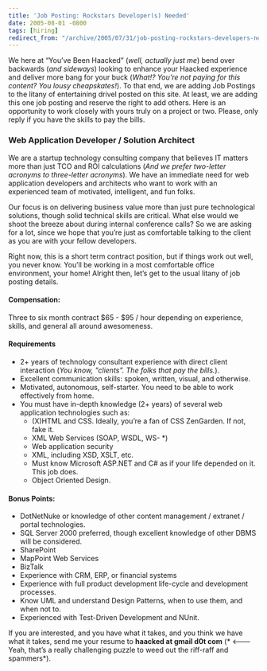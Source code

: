 ```yaml
---
title: 'Job Posting: Rockstars Developer(s) Needed'
date: 2005-08-01 -0800
tags: [hiring]
redirect_from: "/archive/2005/07/31/job-posting-rockstars-developers-needed.aspx/"
---
```


We here at “You’ve Been Haacked” (*well, actually just me*) bend over
backwards (*and sideways*) looking to enhance your Haacked experience
and deliver more bang for your buck (*What!? You’re not paying for this
content? You lousy cheapskates!*). To that end, we are adding Job
Postings to the litany of entertaining drivel posted on this site. At
least, we are adding this one job posting and reserve the right to add
others. Here is an opportunity to work closely with yours truly on a
project or two. Please, only reply if you have the skills to pay the
bills.

### Web Application Developer / Solution Architect

We are a startup technology consulting company that believes IT matters
more than just TCO and ROI calculations (*And we prefer two-letter
acronyms to three-letter acronyms*). We have an immediate need for web
application developers and architects who want to work with an
experienced team of motivated, intelligent, and fun folks.

Our focus is on delivering business value more than just pure
technological solutions, though solid technical skills are critical.
What else would we shoot the breeze about during internal conference
calls? So we are asking for a lot, since we hope that you’re just as
comfortable talking to the client as you are with your fellow
developers.

Right now, this is a short term contract position, but if things work
out well, you never know. You’ll be working in a most comfortable office
environment, your home! Alright then, let’s get to the usual litany of
job posting details.

#### Compensation:

Three to six month contract $65 -  $95 / hour depending on experience,
skills, and general all around awesomeness.

#### Requirements

-   2+ years of technology consultant experience with direct client
    interaction (*You know, "clients". The folks that pay the bills.*).
-   Excellent communication skills: spoken, written, visual, and
    otherwise.
-   Motivated, autonomous, self-starter. You need to be able to work
    effectively from home.
-   You must have in-depth knowledge (2+ years) of several web
    application technologies such as:
    -   (X)HTML and CSS. Ideally, you’re a fan of CSS ZenGarden. If not,
        fake it.
    -   XML Web Services (SOAP, WSDL, WS- *)
    -   Web application security
    -   XML, including XSD, XSLT, etc.
    -   Must know Microsoft ASP.NET and C# as if your life depended on
        it. This job does.
    -   Object Oriented Design.

#### Bonus Points:

-   DotNetNuke or knowledge of other content management / extranet /
    portal technologies.
-   SQL Server 2000 preferred, though excellent knowledge of other DBMS
    will be considered.
-   SharePoint
-   MapPoint Web Services
-   BizTalk
-   Experience with CRM, ERP, or financial systems
-   Experience with full product development life-cycle and development
    processes.
-   Know UML and understand Design Patterns, when to use them, and when
    not to.
-   Experienced with Test-Driven Development and NUnit.

If you are interested, and you have what it takes, and you think we have
what it takes, send me your resume to **haacked at gmail d0t com**
(* <--- Yeah, that’s a really challenging puzzle to weed out the
riff-raff and spammers*).
